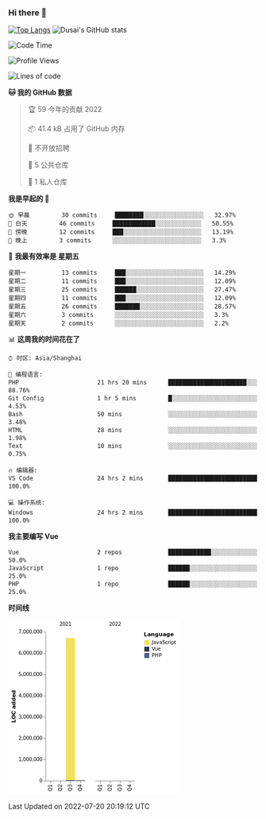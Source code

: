 ### Hi there 👋

<!--
**SQSora/SQSora** is a ✨ _special_ ✨ repository because its `README.md` (this file) appears on your GitHub profile.

Here are some ideas to get you started:

- 🔭 I’m currently working on ...
- 🌱 I’m currently learning ...
- 👯 I’m looking to collaborate on ...
- 🤔 I’m looking for help with ...
- 💬 Ask me about ...
- 📫 How to reach me: ...
- 😄 Pronouns: ...
- ⚡ Fun fact: ...
-->
[![Top Langs](https://github-readme-stats.vercel.app/api/top-langs/?username=anuraghazra&layout=compact)](https://github.com/anuraghazra/github-readme-stats)
![Dusai's GitHub stats](https://github-readme-stats.vercel.app/api?username=SQSora&show_icons=true&include_all_commits=true&bg_color=90,FF6699,DDA0DD,66FFFF&locale=cn&icon_color=00FFFF&title_color=54FF9F&text_color=00FFFF&card_width=14)

<!--START_SECTION:waka-->
![Code Time](http://img.shields.io/badge/Code%20Time-0%20secs-blue)

![Profile Views](http://img.shields.io/badge/%E4%B8%AA%E4%BA%BA%E5%B0%81%E9%9D%A2%E8%A7%82%E7%9C%8B%E6%AC%A1%E6%95%B0-5-blue)

![Lines of code](https://img.shields.io/badge/%E4%BB%8E%E3%80%8C%E4%BD%A0%E5%A5%BD%E4%B8%96%E7%95%8C%E3%80%8D%E6%88%91%E5%B7%B2%E7%BB%8F%E5%86%99%E4%BA%86-7%20Million%20%E8%A1%8C%E4%BB%A3%E7%A0%81-blue)

**🐱 我的 GitHub 数据** 

> 🏆 59 今年的贡献 2022
 > 
> 📦 41.4 kB 占用了 GitHub 内存 
 > 
> 🚫 不开放招聘
 > 
> 📜 5 公共仓库 
 > 
> 🔑 1 私人仓库 
 > 
**我是早起的 🐤** 

```text
🌞 早晨         30 commits     ████████░░░░░░░░░░░░░░░░░   32.97% 
🌆 白天         46 commits     ████████████░░░░░░░░░░░░░   50.55% 
🌃 傍晚         12 commits     ███░░░░░░░░░░░░░░░░░░░░░░   13.19% 
🌙 晚上         3 commits      ░░░░░░░░░░░░░░░░░░░░░░░░░   3.3%

```
📅 **我最有效率是 星期五** 

```text
星期一          13 commits     ███░░░░░░░░░░░░░░░░░░░░░░   14.29% 
星期二          11 commits     ███░░░░░░░░░░░░░░░░░░░░░░   12.09% 
星期三          25 commits     ██████░░░░░░░░░░░░░░░░░░░   27.47% 
星期四          11 commits     ███░░░░░░░░░░░░░░░░░░░░░░   12.09% 
星期五          26 commits     ███████░░░░░░░░░░░░░░░░░░   28.57% 
星期六          3 commits      ░░░░░░░░░░░░░░░░░░░░░░░░░   3.3% 
星期天          2 commits      ░░░░░░░░░░░░░░░░░░░░░░░░░   2.2%

```


📊 **这周我的时间花在了** 

```text
⌚︎ 时区: Asia/Shanghai

💬 编程语言: 
PHP                      21 hrs 20 mins      ██████████████████████░░░   88.76% 
Git Config               1 hr 5 mins         █░░░░░░░░░░░░░░░░░░░░░░░░   4.53% 
Bash                     50 mins             ░░░░░░░░░░░░░░░░░░░░░░░░░   3.48% 
HTML                     28 mins             ░░░░░░░░░░░░░░░░░░░░░░░░░   1.98% 
Text                     10 mins             ░░░░░░░░░░░░░░░░░░░░░░░░░   0.75%

🔥 编辑器: 
VS Code                  24 hrs 2 mins       █████████████████████████   100.0%

💻 操作系统: 
Windows                  24 hrs 2 mins       █████████████████████████   100.0%

```

**我主要编写 Vue** 

```text
Vue                      2 repos             ████████████░░░░░░░░░░░░░   50.0% 
JavaScript               1 repo              ██████░░░░░░░░░░░░░░░░░░░   25.0% 
PHP                      1 repo              ██████░░░░░░░░░░░░░░░░░░░   25.0%

```


**时间线**

![Chart not found](https://raw.githubusercontent.com/SQSora/SQSora/main/charts/bar_graph.png) 


 Last Updated on 2022-07-20 20:19:12 UTC
<!--END_SECTION:waka-->
